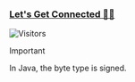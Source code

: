 ### [Let's Get Connected 🤝🏻](https://bio.link/rajarshicode)  
![Visitors](https://api.visitorbadge.io/api/visitors?path=RajarshiCode&countColor=%23263759)


> [!IMPORTANT]
> In Java, the byte type is signed.
